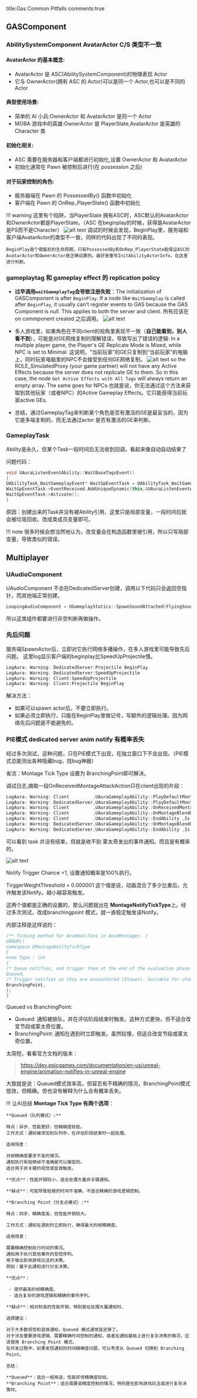 title:Gas Common Pitfalls
comments:true

## GASComponent

### AbilitySystemComponent AvatarActor C/S 类型不一致

#### AvatarActor 的基本概念:

  - AvatarActor 是 ASC(AbilitySystemComponent)的物理表现 Actor
  - 它与 OwnerActor(拥有 ASC 的 Actor)可以是同一个 Actor,也可以是不同的 Actor

#### 典型使用场景:

  - 简单的 AI 小兵:OwnerActor 和 AvatarActor 是同一个 Actor
  - MOBA 游戏中的英雄:OwnerActor 是 PlayerState,AvatarActor 是英雄的 Character 类

#### 初始化相关:

  - ASC 需要在服务器和客户端都进行初始化,设置 OwnerActor 和 AvatarActor
  - 初始化通常在 Pawn 被控制后进行(在 possession 之后)

#### 对于玩家控制的角色:

  - 服务器端在 Pawn 的 PossessedBy() 函数中初始化
  - 客户端在 Pawn 的 OnRep_PlayerState() 函数中初始化

!!! warning
    这里有个陷阱，当PlayerState 拥有ASC时，ASC默认的AvatarActor和OwnerActor都是PlayerState。（ASC 在beginplay的时候，获得是AvatarActor是PS而不是Character）
    ![alt text](<../assets/images/4GAS Trap_image-3.png>)
    调试的时候会发现，BeginPlay里，服务端和客户端AvatarActor的类型不一致，同样的代码出现了不同的表现。

    BeginPlay是个很尴尬的生命周期，只有PossessedBy和OnRep_PlayerState能保证ASC的AvatarActor和OwnerActor是正确设置的。最好是重写InitAbilityActorInfo，在这里进行判断。

### gameplaytag 和 gameplay effect 的 replication policy
- **过早调用`waitGameplayTag`会导致注册失败**：The initialization of GASComponent is after `BeginPlay`. If a node like `WaitGameplay` is called after `BeginPlay`, it usually can't register events to GAS because the GAS Component is null. This applies to both the server and client. 所有应该在on commponent created 之后调用。
   ![alt text](<../assets/images/4GAS Trap_image.png>)


- 多人游戏里，如果角色在不同client的视角里表现不一致（**自己能看到，别人看不到**），可能是对GE网络复制的理解错误，导致写出了错误的逻辑:
  In a multiple player game, the Player's GE Replicate Mode is Mixed, while NPC is set to Minimal. 这说明，“当前玩家”的GE只复制到“当前玩家”的电脑上，同时玩家电脑里的NPC不会接受到任何GE网络复制。
   ![alt text](<../assets/images/4GAS Trap_image-1.png>)
  so the ROLE_SimulatedProxy (your game partner) will not have any Active Effects because the server does not replicate GE to them. So in this case, the node `Get Active Effects with All Tags` will always return an empty array. The same goes for NPCs.也就是说，你无法通过这个方法来获取到其他玩家（或者NPC）的Active Gameplay Effects。它只能获得当前玩家active GEs.

 - 总结，通过GameplayTag来判断某个角色是否有激活的GE是最妥当的，因为它是多端复制的，而无法通过actor 是否有激活的GE来判断。


### GameplayTask

Ability是永久，但某个Task一段时间后无法收到回调，看起来像自动自动结束了

问题代码：

```c++
void UAuraListenEventAbility::WaitBaseTagsEvent()
{
UAbilityTask_WaitGameplayEvent* WaitGpEventTask = UAbilityTask_WaitGameplayEvent::WaitGameplayEvent(this, BaseTag, nullptr, false, false);
WaitGpEventTask->EventReceived.AddUniqueDynamic(this,&UAuraListenEventAbility::OnNewEvent);
WaitGpEventTask->Activate();
}
```

原因：创建出来的Task并没有被Ability引用，这里只是局部变量，一段时间后就会被垃圾回收。改成类成员变量即可。

!!! note 
    很多时候会想当然地认为，改变量会在构造函数里被引用，所以只写局部变量，导致类似的错误。


## Multiplayer

### UAudioComponent

UAudioComponent 不会在DedicatedServer创建，调用以下代码只会返回空指针，而其他端正常创建。
```cpp
LoopingAudioComponent = UGameplayStatics::SpawnSoundAttached(FlyingSound, GetRootComponent());
```
所以这类组件都要进行非空判断再做操作。


### 先后问题
服务端SpawnActor后，立即对它执行网络多播操作，在多人游戏里可能导致先后问题。
这里log显示客户端的beginplay比SpeedUpProjectile慢。
```js
LogAura: Warning: DedicatedServer:Projectile BeginPlay
LogAura: Warning: DedicatedServer:SpeedUpProjectile
LogAura: Warning: Client:SpeedUpProjectile
LogAura: Warning: Client:Projectile BeginPlay 
```
解决方法：
- 如果可以spawn actor后，不要立即执行。
- 如果必须立即执行，只能在BeginPlay里做记号，写额外的逻辑处理。因为网络先后问题是不能避免的。

### PIE模式 dedicated server anim notify 有概率丢失

经过多次测试，这种问题，只在PIE模式下出现，在独立窗口下不会出现。（PIE模式总能测出各种隐藏bug，找bug神器）

省流：Montage Tick Type	设置为 BranchingPoint即可解决。

调试日志,摘取一段OnReceivedMontageAttackAction只在client出现的片段：
```js
LogAura: Warning: Client         ,UAuraGameplayAbility::PlayDefaultMontage ,Is WaitGamplayEventFinished?:false
LogAura: Warning: DedicatedServer,UAuraGameplayAbility::PlayDefaultMontage ,Is WaitGamplayEventFinished?:false
LogAura: Warning: Client         ,UAuraGameplayAbility::OnReceivedMontageAttackAction ,Is WaitGamplayEventFinished?:false
LogAura: Warning: Client         ,UAuraGameplayAbility::OnMontageBlendOut ,Is WaitGamplayEventFinished?:false
LogAura: Warning: Client         ,UAuraGameplayAbility::EndAbility ,Is WaitGamplayEventFinished?:true
LogAura: Warning: DedicatedServer,UAuraGameplayAbility::OnMontageBlendOut ,Is WaitGamplayEventFinished?:false
LogAura: Warning: DedicatedServer,UAuraGameplayAbility::EndAbility ,Is WaitGamplayEventFinished?:true
```
可以看到 task 并没有结束，但就是收不到 蒙太奇发出的事件通知。而且是有概率的。

![alt text](<../assets/images/4GAS Trap_image-2.png>)

Notify Trigger Chance =1, 设置通知概率是100%执行。

TirggerWeightThreshold = 0.000001 这个值是说，动画混合了多少比重后，允许触发该Notify。越小越容易触发。

这两个值都是正确的设置的，那么问题就出在 **MontageNotifyTickType**上。经过多次测试，改成branchingpoint 模式，就一直稳定触发该Notify。

内部注释是这样说的：

```cpp
/** Ticking method for AnimNotifies in AnimMontages. /
UENUM()
namespace EMontageNotifyTickType
{
enum Type : int
{
/* Queue notifies, and trigger them at the end of the evaluation phase (faster). Not suitable for changing sections or montage position. /
Queued,
/* Trigger notifies as they are encountered (Slower). Suitable for changing sections or montage position. */
BranchingPoint,
};
}
```
Queued vs BranchingPoint:

- Queued: 通知被排队，并在评估阶段结束时触发。这种方式更快，但不适合改变节段或蒙太奇位置。
- BranchingPoint: 通知在遇到时立即触发。虽然较慢，但适合改变节段或蒙太奇位置。

太简短，看看官方文档的版本：
> https://dev.epicgames.com/documentation/en-us/unreal-engine/animation-notifies-in-unreal-engine

大致就是说：Queued模式效率高，但容忍有不精确的情况，BranchingPoint模式低效，但精确。但也没有解释为什么会有概率丢失。

!!! 让AI总结
    **Montage Tick Type 有两个选项**：

    **Queued（队列模式）:**

    特点：异步、性能更好，但精确度较低。
    工作方式：通知被添加到队列中，在评估阶段结束时一起处理。

    适用场景：

    对帧精确度要求不高的情况。
    通知执行有轻微帧不准确是可以接受的。
    适合用于非关键的视觉或音效触发。

    **优点**：性能开销较小，适合处理大量非关键通知。

    **缺点**：可能导致轻微的时间不准确，不适合精确的游戏逻辑控制。

    **Branching Point（分支点模式）:**

    特点：同步、精确度高，但性能开销较大。

    工作方式：通知在遇到时立即执行，确保最大的帧精确度。

    适用场景：

    需要精确控制执行时间的情况。
    通知用于执行其他事件的受控序列。
    用于做出影响游戏玩法的决策。
    例如：基于此通知进行分支决策。

    **优点**：

     - 提供最高的帧精确度。
     - 适合复杂的游戏逻辑和精确的事件序列。

    **缺点**：相对较高的性能开销，特别是在处理大量通知时。

    选择建议：

    对于大多数视觉和音效通知，Queued 模式通常就足够了。
    对于涉及重要游戏逻辑、需要精确时间控制的通知，或者在通知基础上进行复杂决策的情况，应该使用 Branching Point 模式。
    在开发过程中，如果发现通知的时间精确度问题，可以考虑从 Queued 切换到 Branching Point。

    总结：

    **Queued**：适合一般用途，性能好但精确度较低。
    **Branching Point**：适合需要高精度控制的情况，特别是在影响游戏玩法或进行复杂决策时。
 